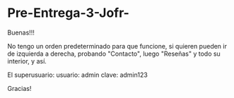 # Pre-Entrega-3-Jofr-

Buenas!!!

No tengo un orden predeterminado para que funcione, si quieren pueden ir de izquierda a derecha, probando "Contacto",
luego "Reseñas" y todo su interior, y así. 

El superusuario:
usuario: admin
clave: admin123

Gracias!
